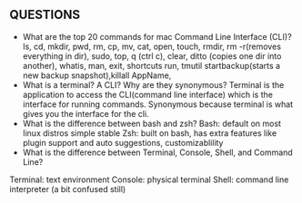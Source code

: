 ## QUESTIONS

- What are the top 20 commands for mac Command Line Interface (CLI)?
ls, cd, mkdir, pwd, rm, cp, mv, cat, open, touch, rmdir, rm -r(removes everything in dir), sudo, top, q (ctrl c), clear, ditto (copies one dir into another), whatis, man, exit, shortcuts run, tmutil startbackup(starts a new backup snapshot),killall AppName,  
- What is a terminal? A CLI? Why are they synonymous?
Terminal is the application to access the CLI(command line interface) which is the interface for running commands. Synonymous because terminal is what gives you the interface for the cli.
- What is the difference between bash and zsh?
Bash: default on most linux distros simple stable
Zsh: built on bash, has extra features like plugin support and auto suggestions, customizablility
- What is the difference between Terminal, Console, Shell, and Command Line?

Terminal: text environment
Console: physical terminal
Shell: command line interpreter
(a bit confused still)